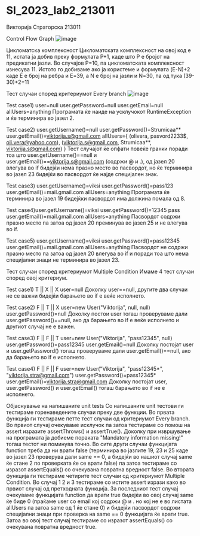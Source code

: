 # SI_2023_lab2_213011
Викторија Страторска 213011

Control Flow Graph 
![image](https://github.com/vstratorska/SI_2023_lab2_213011/assets/29504605/942706e8-254d-49b4-8440-4d6f6808d815)


Цикломатска комплексност Цикломатската комплексност на овој код е 11, истата ја добив преку формулата P+1, каде што P е бројот на предикатни јазли. Во случајoв P=10, па цикломатската комплексност изнесува 11. Истото го добиваме ако ја користеме и формулата (E-N)+2 каде Е е број на ребра и Е=39, а N е број на јазли и N=30, па од тука (39-30)+2=11


Тест случаи според критериумот Every branch 
![image](https://github.com/vstratorska/SI_2023_lab2_213011/assets/29504605/6811e107-f7d2-4659-9f22-e56998e02b59)


Test case1) user=null user.getPassword=null user.getEmail=null allUsers=anything Програмата ќе наиде на усклучокот RuntimeException и ќе терминира во јазел 2.

Test case2) user.getUsername()=null user.getPassword()=Strumicaa** user.getEmail()=viktorija.s@gmail.com allUsers={ (olivera, pasvord2233$, oli.vera@yahoo.com), (viktorija.s@gmail.com, Strumicaa**, viktorija.s@gmail.com) } Тест случајот ќе опфати повеќе гранки поради тоа што user.getUsername()==null и user.getEmail()==viktorija.s@gmail.com (содржи @ и .), од јазел 20 влегува во if бидејќи нема празно место во пасвордот, но ќе терминира во јазел 23 бидејќи во пасвордот ќе најде специјален знак.

Test case3) user.getUsername()=viksi user.getPassword()=pass123 user.getEmail()=mail.gmail.com allUsers=anything Програмата ќе терминира во јазел 19 бидејќки пасвордот има должина помала од 8.

Test case4)user.getUsername()=viksi user.getPassword()=12345 pass user.getEmail()=mail.gmail.com allUsers=anything Пасвордот содржи празно место па затоа од јазел 20 преминува во јазел 25 и не влегува во if.

Test case5) user.getUsername()=viksi user.getPassword()=pass12345 user.getEmail()=mail.gmail.com allUsers=anything Пасвордот не содржи празно место па затоа од јазел 20 влегува во if и поради тоа што нема специјални знаци не терминира во јазел 23.

Тест случаи според критериумот Multiple Condition Имаме 4 тест случаи според овој критериум.

Test case1) T || X || X
user=null Доколку user==null, другите два случаи не се важни бидејќи барањето во if е веќе исполнето.

Test case2) F || T || X user=new User("Viktorija", null, null) user.getPassword()=null Доколку постои user тогаш проверуваме дали user.getPassword()==null, ако да барањето во if е веќе исполнето и другиот случај не е важен.

Test case3) F || F || T user=new User("Viktorija", "pass12345", null) user.getPassword()=pass12345 user.getEmail()=null Доколку постојат user и user.getPassword() тогаш проверуваме дали user.getEmail()==null, ако да барањето во if е исполнето.

Test case4) F || F || F user=new User("Viktorija", "pass12345*", "viktorija.stra@gmail.com") user.getPassword()=pass12345* user.getEmail()=viktorija.stra@gmail.com Доколку постојат user, user.getPassword() и user.getEmail() тогаш барањето во if не е исполнето.


Објаснување на напишаните unit tests
Со напишаните unit тестови ги тестираме горенаведените случаи преку две функции. Во првата функција ги тестираме петте тест случаи од критериумот Every branch. Во првиот случај
очекуваме исклучок па затоа тестираме со помош на assert изразите assertThrows() и assertTrue(). Доколку при извршување на програмата ја добиеме пораката "Mandatory information missing!" 
тогаш тестот ни поминува точно. Во сите други случаи функцијата function треба да ни врати false (терминира во јазлите 19, 23 и 25 каде во јазел 23 проверува дали same == 0, а бидејќи во
нашиот случај same ќе стане 2 по проверката ќе се врати false) па затоа тестираме со изразот assertEquals() со очекувана повратна вредност false. 
Во втората функција ги тестираме четирите тест случаи од критериумот Multiple Condition. Во случај 1 2 и 3 тестираме со истите assert изрази како во првиот случај од претходната
функција. За последниот тест случај очекуваме функцијата function да врати true бидејќи во овој случај same ќе биде 0 (праќаме user со email кој содржи @ и . но кој не е во листата 
allUsers па затоа same од 1 ќе стане 0) и бидејќи пасвордот содржи специјални знаци при проверка на same == 0 функцијата ќе врати true. Затоа во овој тест случај тестираме со 
изразот assertEquals() со очекувана повратна вредност true.
